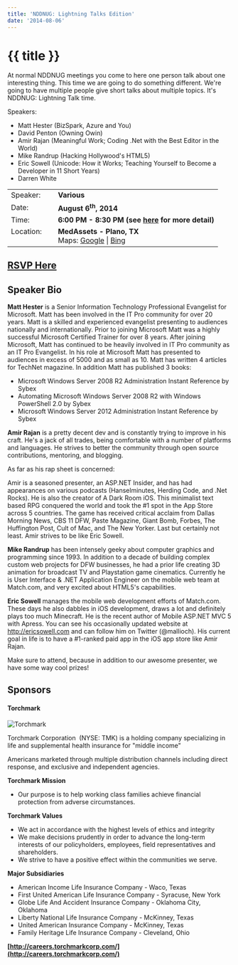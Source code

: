 ```yaml
---
title: 'NDDNUG: Lightning Talks Edition'
date: '2014-08-06'
---
```

# {{ title }}

At normal NDDNUG meetings you come to here one person talk about one interesting thing. This time we are going to do something different. We're going to have multiple people give short talks about multiple topics. It's NDDNUG: Lightning Talk time.

Speakers:

-   Matt Hester (BizSpark, Azure and You)
-   David Penton (Owning Owin)
-   Amir Rajan (Meaningful Work; Coding .Net with the Best Editor in the World)
-   Mike Randrup (Hacking Hollywood's HTML5)
-   Eric Sowell (Unicode: How it Works; Teaching Yourself to Become a Developer in 11 Short Years)
-   Darren White

<table><tbody><tr><td>Speaker:</td><td>&nbsp;</td><td><b>Various</b></td></tr><tr><td>Date:</td><td>&nbsp;</td><td><b>August 6<sup>th</sup>, 2014</b></td></tr><tr><td valign="top">Time:</td><td>&nbsp;</td><td><b>6:00 PM - 8:30 PM (see <a title="Location" href="../../location/index.html">here</a> for more detail)</b></td></tr><tr><td valign="top">Location:</td><td>&nbsp;</td><td><b>MedAssets - Plano, TX</b><br>Maps: <a title="Google" target="_blank" href="https://goo.gl/maps/1OyNE">Google</a> | <a title="Bing" target="_blank" href="http://binged.it/1afBEJ9">Bing</a></td></tr></tbody></table>

## [RSVP Here](https://www.eventbrite.com/e/nddnug-lightning-talk-edition-tickets-12517340703)

## Speaker Bio

**Matt Hester** is a Senior Information Technology Professional Evangelist for Microsoft. Matt has been involved in the IT Pro community for over 20 years. Matt is a skilled and experienced evangelist presenting to audiences nationally and internationally. Prior to joining Microsoft Matt was a highly successful Microsoft Certified Trainer for over 8 years. After joining Microsoft, Matt has continued to be heavily involved in IT Pro community as an IT Pro Evangelist. In his role at Microsoft Matt has presented to audiences in excess of 5000 and as small as 10. Matt has written 4 articles for TechNet magazine. In addition Matt has published 3 books:

-   Microsoft Windows Server 2008 R2 Administration Instant Reference by Sybex
-   Automating Microsoft Windows Server 2008 R2 with Windows PowerShell 2.0 by Sybex
-   Microsoft Windows Server 2012 Administration Instant Reference by Sybex

**Amir Rajan** is a pretty decent dev and is constantly trying to improve in his craft. He's a jack of all trades, being comfortable with a number of platforms and languages. He strives to better the community through open source contributions, mentoring, and blogging.

As far as his rap sheet is concerned:

Amir is a seasoned presenter, an ASP.NET Insider, and has had appearances on various podcasts (Hanselminutes, Herding Code, and .Net Rocks). He is also the creator of A Dark Room iOS. This minimalist text based RPG conquered the world and took the #1 spot in the App Store across 5 countries. The game has received critical acclaim from Dallas Morning News, CBS 11 DFW, Paste Magazine, Giant Bomb, Forbes, The Huffington Post, Cult of Mac, and The New Yorker. Last but certainly not least. Amir strives to be like Eric Sowell.

**Mike Randrup** has been intensely geeky about computer graphics and programming since 1993. In addition to a decade of building complex custom web projects for DFW businesses, he had a prior life creating 3D animation for broadcast TV and Playstation game cinematics. Currently he is User Interface & .NET Application Engineer on the mobile web team at Match.com, and very excited about HTML5's capabilities.

**Eric Sowell** manages the mobile web development efforts of Match.com. These days he also dabbles in iOS development, draws a lot and definitely plays too much Minecraft. He is the recent author of Mobile ASP.NET MVC 5 with Apress. You can see his occasionally updated website at http://ericsowell.com and can follow him on Twitter (@mallioch). His current goal in life is to have a #1-ranked paid app in the iOS app store like Amir Rajan.

Make sure to attend, because in addition to our awesome presenter, we have some way cool prizes!

## Sponsors

#### Torchmark

![Torchmark](http://northdallas.net/files/sponsor/tmklogo2.gif)

Torchmark Corporation  (NYSE: TMK) is a holding company specializing in life and supplemental health insurance for "middle income"

Americans marketed through multiple distribution channels including direct response, and exclusive and independent agencies.

**Torchmark Mission**

-   Our purpose is to help working class families achieve financial protection from adverse circumstances.

**Torchmark Values**

-   We act in accordance with the highest levels of ethics and integrity
-   We make decisions prudently in order to advance the long-term interests of our policyholders, employees, field representatives and shareholders.
-   We strive to have a positive effect within the communities we serve.

**Major Subsidiaries**

-   American Income Life Insurance Company - Waco, Texas
-   First United American Life Insurance Company - Syracuse, New York
-   Globe Life And Accident Insurance Company - Oklahoma City, Oklahoma
-   Liberty National Life Insurance Company - McKinney, Texas
-   United American Insurance Company - McKinney, Texas
-   Family Heritage Life Insurance Company - Cleveland, Ohio

**[http://careers.torchmarkcorp.com/](http://careers.torchmarkcorp.com/)**
    
